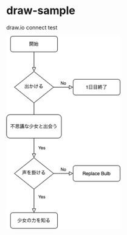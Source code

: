 # draw-sample
draw.io connect test

<img src="Sample Game Scenario Flowchart.png" width="300" alt="Sample Game Scenario Flowchart" />
